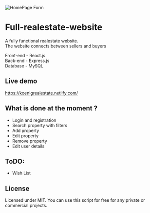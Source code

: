 ![HomePage Form](https://i.imgur.com/03fTUby.jpg)
# Full-realestate-website
A fully functional realestate website.</br>
The website connects between sellers and buyers</br>


Front-end - React.js</br>
Back-end - Express.js</br>
Database - MySQL</br>

## Live demo
https://koenigrealestate.netlify.com/

## What is done at the moment ?
  * Login and registration
  * Search property with filters
  * Add property
  * Edit property
  * Remove property
  * Edit user details

## ToDO: 
  * Wish List

## License
Licensed under MIT. You can use this script for free for any private or commercial projects.
